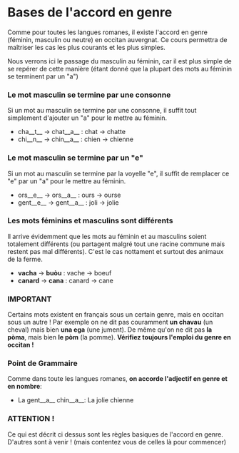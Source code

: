 # Bases de l'accord en genre

Comme pour toutes les langues romanes, il existe l'accord en genre (féminin, masculin ou neutre) en occitan auvergnat. Ce cours permettra de maîtriser les cas les plus courants et les plus simples.

Nous verrons ici le passage du masculin au féminin, car il est plus simple de se repérer de cette manière (étant donné que la plupart des mots au féminin se terminent par un "a")

### Le mot masculin se termine par une consonne

Si un mot au masculin se termine par une consonne, il suffit tout simplement d'ajouter un "a" pour le mettre au féminin.

*   cha__t__ -&gt; chat__a__ : chat -&gt; chatte
*   chi__n__ -&gt; chin__a__ : chien -&gt; chienne

### Le mot masculin se termine par un "e"

Si un mot au masculin se termine par la voyelle "e", il suffit de remplacer ce "e" par un "a" pour le mettre au féminin.

*   ors__e__ -&gt; ors__a__ : ours -&gt; ourse
*   gent__e__ -&gt; gent__a__ : joli -&gt; jolie

### Les mots féminins et masculins sont différents

Il arrive évidemment que les mots au féminin et au masculins soient totalement différents (ou partagent malgré tout une racine commune mais restent pas mal différents). C'est le cas nottament et surtout des animaux de la ferme.

*   __vacha__ -&gt; __buòu__ : vache -&gt; boeuf
*   __canard__ -&gt; __cana__ : canard -&gt; cane

### IMPORTANT

Certains mots existent en français sous un certain genre, mais en occitan sous un autre ! Par exemple on ne dit pas couramment __un chavau__ (un cheval) mais bien __una ega__ (une jument). De même qu'on ne dit pas __la pòma__, mais bien __le pòm__ (la pomme). __Vérifiez toujours l'emploi du genre en occitan !__

### Point de Grammaire

Comme dans toute les langues romanes, __on accorde l'adjectif en genre et en nombre__:
- La gent__a__ chin__a__: La jolie chienne

### ATTENTION !

Ce qui est décrit ci dessus sont les règles basiques de l'accord en genre. D'autres sont à venir ! (mais contentez vous de celles là pour commencer)
